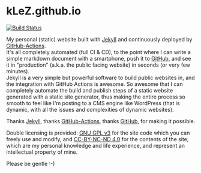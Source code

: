 # kLeZ.github.io

[![Build Status](https://github.com/kLeZ/kLeZ.github.io/actions/workflows/main.yaml/badge.svg?branch=dev)](https://github.com/kLeZ/kLeZ.github.io/actions/workflows/main.yaml)

My personal (static) website built with [Jekyll] and continuously deployed by [GitHub-Actions].  
It's all completely automated (full CI & CD), to the point where I can write a simple markdown document with a smartphone, push it to [GitHub], and see it in "production" (a.k.a. the public facing website) in seconds (or very few minutes).  
Jekyll is a very simple but powerful software to build public websites in, and the integration with GitHub Actions is awesome. So awesome that I can completely automate the build and publish steps of a static website generated with a static site generator, thus making the entire process so smooth to feel like I'm posting to a CMS engine like WordPress (that is dynamic, with all the issues and complexities of dynamic websites).

Thanks [Jekyll], thanks [GitHub-Actions], thanks [GitHub], for making it possible.

Double licensing is provided: [GNU GPL v3] for the site code which you can freely use and modify, and [CC-BY-NC-ND 4.0] for the contents of the site, which are my personal knowledge and life experience, and represent an intellectual property of mine.

Please be gentle :-)

[Jekyll]: https://jekyllrb.com/
[GitHub-Actions]: https://github.com/features/actions
[GitHub]: https://github.com
[GNU GPL v3]: http://www.gnu.org/licenses/gpl.html
[CC-BY-NC-ND 4.0]: https://creativecommons.org/licenses/by-nc-nd/4.0/
